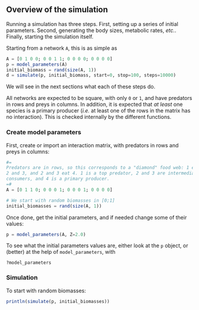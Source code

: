 
<a id='Overview-of-the-simulation-1'></a>

## Overview of the simulation


Running a simulation has three steps. First, setting up a series of initial parameters. Second, generating the body sizes, metabolic rates, *etc.*. Finally, starting the simulation itself.


Starting from a network `A`, this is as simple as


```julia
A = [0 1 0 0; 0 0 1 1; 0 0 0 0; 0 0 0 0]
p = model_parameters(A)
initial_biomass = rand(size(A, 1))
d = simulate(p, initial_biomass, start=0, stop=100, steps=10000)
```


We will see in the next sections what each of these steps do.


All networks are expected to be square, with only `0` or `1`, and have predators in rows and preys in columns. In addition, it is expected that *at least* one species is a primary producer (*i.e.* at least one of the rows in the matrix has no interaction). This is checked internally by the different functions.


<a id='Create-model-parameters-1'></a>

### Create model parameters


First, create or import an interaction matrix, with predators in rows and preys in columns:


```julia
#=
Predators are in rows, so this corresponds to a "diamond" food web: 1 eats
2 and 3, and 2 and 3 eat 4. 1 is a top predator, 2 and 3 are intermediate
consumers, and 4 is a primary producer.
=#
A = [0 1 1 0; 0 0 0 1; 0 0 0 1; 0 0 0 0]

# We start with random biomasses in [0;1]
initial_biomasses = rand(size(A, 1))
```


Once done, get the initial parameters, and if needed change some of their values:


```julia
p = model_parameters(A, Z=2.0)
```


To see what the initial parameters values are, either look at the `p` object, or (better) at the help of `model_parameters`, with


```
?model_parameters
```


<a id='Simulation-1'></a>

### Simulation


To start with random biomasses:


```julia
println(simulate(p, initial_biomasses))
```

